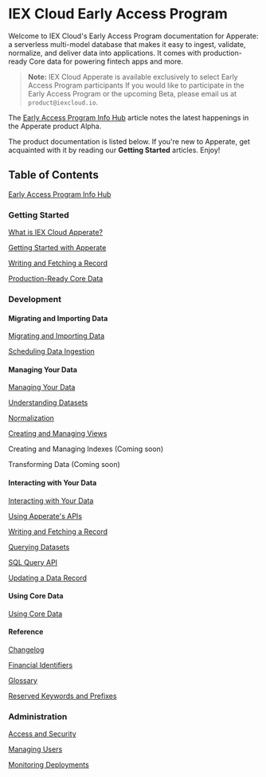 # IEX Cloud Early Access Program

Welcome to IEX Cloud's Early Access Program documentation for Apperate: a serverless multi-model database that makes it easy to ingest, validate, normalize, and deliver data into applications. It comes with production-ready Core data for powering fintech apps and more.

> **Note:** IEX Cloud Apperate is available exclusively to select Early Access Program participants If you would like to participate in the Early Access Program or the upcoming Beta, please email us at `product@iexcloud.io`. 

The [Early Access Program Info Hub](./source/getting-started/early-access-program-info-hub.md) article notes the latest happenings in the Apperate product Alpha. 

The product documentation is listed below. If you're new to Apperate, get acquainted with it by reading our **Getting Started** articles. Enjoy!

## Table of Contents

[Early Access Program Info Hub](./source/getting-started/early-access-program-info-hub.md)

### Getting Started

[What is IEX Cloud Apperate?](./source/getting-started/what-is-iex-cloud-apperate.md)

[Getting Started with Apperate](./source/getting-started/getting-started-with-an-example-dataset.md)

[Writing and Fetching a Record](./source/getting-started/writing-and-fetching-a-record.md)

[Production-Ready Core Data](./source/getting-started/production-ready-core-data.md)

### Development

#### Migrating and Importing Data

[Migrating and Importing Data](./source/migrating-and-importing-data.md)

[Scheduling Data Ingestion](./source/migrating-and-importing-data/scheduling-data-ingestion.md)

#### Managing Your Data

[Managing Your Data](./source/managing-your-data.md)

[Understanding Datasets](./source/managing-your-data/understanding-datasets.md)

[Normalization](./source/managing-your-data/defining-schemas/normalization.md)

[Creating and Managing Views](./source/managing-your-data/creating-and-managing-views.md)

Creating and Managing Indexes \(Coming soon\)

Transforming Data \(Coming soon\)

#### Interacting with Your Data

[Interacting with Your Data](./source/interacting-with-your-data.md)

[Using Apperate's APIs](./source/interacting-with-your-data/apperate-api-basics.md)

[Writing and Fetching a Record](./source/getting-started/writing-and-fetching-a-record.md)

[Querying Datasets](./source/interacting-with-your-data/querying-data/querying-datasets.md)

[SQL Query API](./source/interacting-with-your-data/querying-data/sql-query-api.md)

[Updating a Data Record](./source/interacting-with-your-data/updating-a-data-record.md)

#### Using Core Data

[Using Core Data](./source/using-core-data.md)

#### Reference

[Changelog](./source/reference/changelog.md)

[Financial Identifiers](./source/reference/financial-identifiers.md)

[Glossary](./source/reference/glossary.md)

[Reserved Keywords and Prefixes](./source/reference/reserved-keywords-and-prefixes.md)

### Administration

[Access and Security](./source/administration/access-and-security.md)

[Managing Users](./source/administration/managing-users.md)

[Monitoring Deployments](./source/administration/monitoring-deployments.md)
